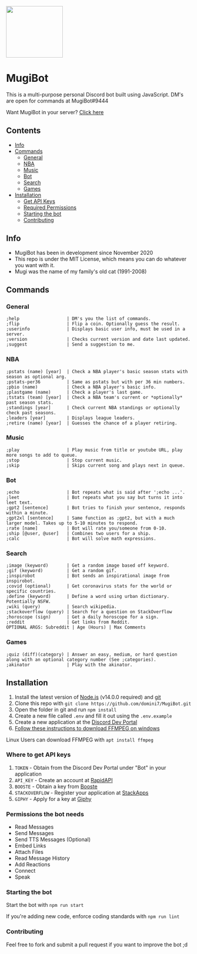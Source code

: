 <img src="https://i.imgur.com/PtCc2iO.jpg" width="154" height="140">

# MugiBot


This is a multi-purpose personal Discord bot built using JavaScript. DM's are open for commands at MugiBot#9444

Want MugiBot in your server? [Click here](https://discord.com/oauth2/authorize?client_id=776681738654580746&scope=bot&permissions=3267648)

## Contents
* [Info](https://github.com/domini7/MugiBot#info)
* [Commands](https://github.com/domini7/MugiBot#commands)
	* [General](https://github.com/domini7/MugiBot#commands)
	* [NBA](https://github.com/domini7/MugiBot#nba)
	* [Music](https://github.com/domini7/MugiBot#music)
	* [Bot](https://github.com/domini7/MugiBot#bot)
	* [Search](https://github.com/domini7/MugiBot#search)
	* [Games](https://github.com/domini7/MugiBot#games)
* [Installation](https://github.com/domini7/MugiBot#installation)
	* [Get API Keys](https://github.com/domini7/MugiBot#where-to-get-api-keys)
	* [Required Permissions](https://github.com/domini7/MugiBot#permissions-the-bot-needs)
	* [Starting the bot](https://github.com/domini7/MugiBot#starting-the-bot)
	* [Contributing](https://github.com/domini7/MugiBot#contributing)

## Info
* MugiBot has been in development since November 2020
* This repo is under the MIT License, which means you can do whatever you want with it.
* Mugi was the name of my family's old cat (1991-2008)

## Commands

### General

```
;help                  | DM's you the list of commands.
;flip                  | Flip a coin. Optionally guess the result.
;userinfo              | Displays basic user info, must be used in a server.
;version               | Checks current version and date last updated.
;suggest               | Send a suggestion to me.
```
### NBA

```
;pstats (name) [year]  | Check a NBA player's basic season stats with season as optional arg.
;pstats-per36          | Same as pstats but with per 36 min numbers.
;pbio (name)           | Check a NBA player's basic info.
;plastgame (name)      | Check a player's last game.
;tstats (team) [year]  | Check a NBA team's current or *optionally* past season stats.
;standings [year]      | Check current NBA standings or optionally check past seasons.
;leaders [year]        | Displays league leaders.
;retire (name) [year]  | Guesses the chance of a player retiring.
```
### Music

```
;play                  | Play music from title or youtube URL, play more songs to add to queue.
;stop                  | Stop current music.
;skip                  | Skips current song and plays next in queue.
```
### Bot

```
;echo                  | Bot repeats what is said after ';echo ...'.
;leet                  | Bot repeats what you say but turns it into leet text.
;gpt2 [sentence]       | Bot tries to finish your sentence, responds within a minute.
;gpt2xl [sentence]     | Same function as ;gpt2, but with a much larger model. Takes up to 5-10 minutes to respond.
;rate [name]           | Bot will rate you/someone from 0-10.
;ship [@user, @user]   | Combines two users for a ship.
;calc                  | Bot will solve math expressions.
```
### Search

```
;image (keyword)       | Get a random image based off keyword.
;gif (keyword)         | Get a random gif.
;inspirobot            | Bot sends an inspirational image from inspirobot.
;covid (optional)      | Get coronavirus stats for the world or specific countries.
;define (keyword)      | Define a word using urban dictionary. Potentially NSFW.
;wiki (query)          | Search wikipedia.
;stackoverflow (query) | Search for a question on StackOverflow
;horoscope (sign)      | Get a daily horoscope for a sign.
;reddit                | Get links from Reddit.
OPTIONAL ARGS: Subreddit | Age (Hours) | Max Comments
```
### Games

```
;quiz (diff)(category) | Answer an easy, medium, or hard question along with an optional category number (See ;categories).
;akinator              | Play with the akinator.
```

## Installation
1. Install the latest version of [Node.js](https://nodejs.org/en/) (v14.0.0 required) and [git](https://git-scm.com/downloads)
2. Clone this repo with `git clone https://github.com/domini7/MugiBot.git`
3. Open the folder in git and run `npm install`
4. Create a new file called `.env` and fill it out using the `.env.example`
5. Create a new application at the [Discord Dev Portal](https://discord.com/developers/applications/)
6. [Follow these instructions to download FFMPEG on windows](https://www.wikihow.com/Install-FFmpeg-on-Windows)

Linux Users can download FFMPEG with `apt install ffmpeg`

### Where to get API keys
1. `TOKEN` - Obtain from the Discord Dev Portal under "Bot" in your application
2. `API_KEY` - Create an account at [RapidAPI](https://rapidapi.com/marketplace)
3. `BOOSTE` - Obtain a key from [Booste](https://www.booste.io/pretrained-models/nodejs)
4. `STACKOVERFLOW` - Register your application at [StackApps](https://stackapps.com/apps/oauth/register)
5. `GIPHY` - Apply for a key at [Giphy](https://developers.giphy.com/dashboard/)


### Permissions the bot needs
* Read Messages
* Send Messages
* Send TTS Messages (Optional)
* Embed Links
* Attach Files
* Read Message History
* Add Reactions
* Connect
* Speak

### Starting the bot
Start the bot with `npm run start`

If you're adding new code, enforce coding standards with `npm run lint`

### Contributing
Feel free to fork and submit a pull request if you want to improve the bot ;d